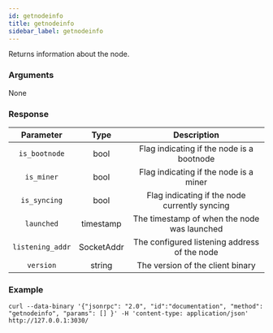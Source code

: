 ```yaml
---
id: getnodeinfo
title: getnodeinfo
sidebar_label: getnodeinfo
---
```


<!----------------------------------------------------------------------------->
<!-------------------- THIS MARKDOWN FILE IS AUTOGENERATED -------------------->
<!----------------------------------------------------------------------------->

Returns information about the node.

### Arguments

None

### Response

|     Parameter    |     Type      |                  Description                  |
|:----------------:|:-------------:|:---------------------------------------------:|
| `is_bootnode`    | bool          | Flag indicating if the node is a bootnode     |
| `is_miner`       | bool          | Flag indicating if the node is a miner        |
| `is_syncing`     | bool          | Flag indicating if the node currently syncing |
| `launched`       | timestamp     | The timestamp of when the node was launched   |
| `listening_addr` | SocketAddr    | The configured listening address of the node  |
| `version`        | string        | The version of the client binary              |

### Example
```ignore
curl --data-binary '{"jsonrpc": "2.0", "id":"documentation", "method": "getnodeinfo", "params": [] }' -H 'content-type: application/json' http://127.0.0.1:3030/
```
